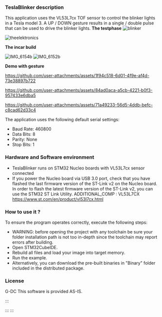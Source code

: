 ### <b>TeslaBlinker description</b>

This application uses the VL53L7cx TOF sensor to control the blinker lights in a Tesla model 3. A UP / DOWN gesture results in a single / double pulse that can be used to drive the blinker lights.
<b>The testphase</b>
![blinker](https://github.com/user-attachments/assets/9deb0a11-a677-45ee-b117-7e86621f29aa)

![theelektronics](https://github.com/user-attachments/assets/da919bb6-c1d6-4474-89f2-2d382df4f3d4)

<b>The incar build</b>

![IMG_6154b](https://github.com/user-attachments/assets/fc776640-0011-496e-9683-14ad6b671036)
![IMG_6152b](https://github.com/user-attachments/assets/e4702c61-bded-45b9-a690-68622e1b46b5)

<b>Demo with gesture</b>

https://github.com/user-attachments/assets/1f94c518-6d01-4f9e-af4d-73e38897b722

https://github.com/user-attachments/assets/84ad0aca-a5cb-4221-b0f3-957433e6dba5

https://github.com/user-attachments/assets/71a49233-56d5-4ddb-befc-c8cad62d33c4


The application uses the following default serial settings:

  - Baud Rate: 460800
  - Data Bits: 8
  - Parity: None
  - Stop Bits: 1

### <b>Hardware and Software environment</b>

  - TeslaBlinker runs on STM32 Nucleo boards with VL53L7cx sensor connected
  - If you power the Nucleo board via USB 3.0 port, check that you have flashed the last firmware version of
    the ST-Link v2 on the Nucleo board. In order to flash the latest firmware version of the 
	ST-Link v2, you can use the STM32 ST Link Utility.
ADDITIONAL_COMP : VL53L7CX https://www.st.com/en/product/vl53l7cx.html

### <b>How to use it ?</b>

To ensure the program operates correctly, execute the following steps:
 - WARNING: before opening the project with any toolchain be sure your folder
   installation path is not too in-depth since the toolchain may report errors
   after building.
 - Open STM32CubeIDE.
 - Rebuild all files and load your image into target memory.
 - Run the example.
 - Alternatively, you can download the pre-built binaries in "Binary" 
   folder included in the distributed package.

### <b>License</b>

G-DC
This software is provided AS-IS.

</div>
:::

:::
:::
